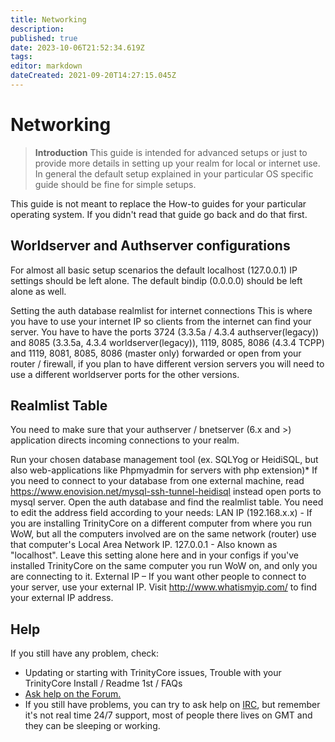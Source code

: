 ```yaml
---
title: Networking
description: 
published: true
date: 2023-10-06T21:52:34.619Z
tags: 
editor: markdown
dateCreated: 2021-09-20T14:27:15.045Z
---
```


# Networking
> **Introduction**
This guide is intended for advanced setups or just to provide more details in setting up your realm for local or internet use. In general the default setup explained in your particular OS specific guide should be fine for simple setups.

This guide is not meant to replace the How-to guides for your particular operating system. If you didn't read that guide go back and do that first.


## Worldserver and Authserver configurations


For almost all basic setup scenarios the default localhost (127.0.0.1) IP settings should be left alone. The default bindip (0.0.0.0) should be left alone as well.

Setting the auth database realmlist for internet connections
This is where you have to use your internet IP so clients from the internet can find your server. You have to have the ports 3724 (3.3.5a / 4.3.4 authserver(legacy)) and 8085 (3.3.5a, 4.3.4 worldserver(legacy)), 1119, 8085, 8086 (4.3.4 TCPP) and 1119, 8081, 8085, 8086 (master only) forwarded or open from your router / firewall, if you plan to have different version servers you will need to use a different worldserver ports for the other versions. 

## Realmlist Table


You need to make sure that your authserver / bnetserver (6.x and >) application directs incoming connections to your realm.

Run your chosen database management tool (ex. SQLYog or HeidiSQL, but also web-applications like Phpmyadmin for servers with php extension)*
If you need to connect to your database from one external machine, read https://www.enovision.net/mysql-ssh-tunnel-heidisql instead open ports to mysql server.
Open the auth database and find the realmlist table. You need to edit the address field according to your needs:
LAN IP (192.168.x.x) - If you are installing TrinityCore on a different computer from where you run WoW, but all the computers involved are on the same network (router) use that computer's Local Area Network IP.
127.0.0.1 - Also known as "localhost". Leave this setting alone here and in your configs if you've installed TrinityCore on the same computer you run WoW on, and only you are connecting to it.
External IP – If you want other people to connect to your server, use your external IP. Visit http://www.whatismyip.com/ to find your external IP address.

##  Help

If you still have any problem, check:

- Updating or starting with TrinityCore issues, Trouble with your TrinityCore Install / Readme 1st / FAQs
- [Ask help on the Forum.](https://community.trinitycore.org/)
- If you still have problems, you can try to ask help on [IRC](https://trinitycore.atlassian.net/wiki/spaces/tc/pages/2130200/IRC), but remember it's not real time 24/7 support, most of people there lives on GMT and they can be sleeping or working.
